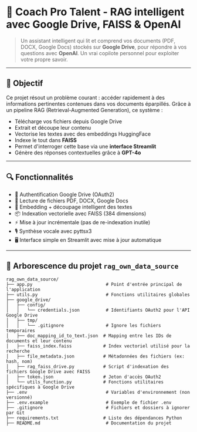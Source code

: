 # 🚀 Coach Pro Talent - RAG intelligent avec Google Drive, FAISS & OpenAI

> Un assistant intelligent qui lit et comprend vos documents (PDF, DOCX, Google Docs) stockés sur **Google Drive**, pour répondre à vos questions avec **OpenAI**. Un vrai copilote personnel pour exploiter votre propre savoir.

---

## 🧠 Objectif

Ce projet résout un problème courant : accéder rapidement à des informations pertinentes contenues dans vos documents éparpillés. Grâce à un pipeline RAG (Retrieval-Augmented Generation), ce système :

- Télécharge vos fichiers depuis Google Drive
- Extrait et découpe leur contenu
- Vectorise les textes avec des embeddings HuggingFace
- Indexe le tout dans **FAISS**
- Permet d'interroger cette base via une **interface Streamlit**
- Génère des réponses contextuelles grâce à **GPT-4o**

---

## 🔍 Fonctionnalités

- 🔐 Authentification Google Drive (OAuth2)
- 📁 Lecture de fichiers PDF, DOCX, Google Docs
- 🧠 Embedding + découpage intelligent des textes
- 📦 Indexation vectorielle avec FAISS (384 dimensions)
- ⚡ Mise à jour incrémentale (pas de re-indexation inutile)
- 🎙️ Synthèse vocale avec pyttsx3
- 🖥️ Interface simple en Streamlit avec mise à jour automatique

---
## 📁 Arborescence du projet `rag_own_data_source`

```
rag_own_data_source/
├── app.py                            # Point d'entrée principal de l'application
├── utils.py                          # Fonctions utilitaires globales
├── google_drive/
│   ├── config/
│   │   └── credentials.json          # Identifiants OAuth2 pour l'API Google Drive
│   ├── tmp/
│   │   └── .gitignore                # Ignore les fichiers temporaires
│   ├── doc_mapping_id_to_text.json  # Mapping entre les IDs de documents et leur contenu
│   ├── faiss_index.faiss            # Index vectoriel utilisé pour la recherche
│   ├── file_metadata.json           # Métadonnées des fichiers (ex: hash, nom)
│   ├── rag_faiss_drive.py           # Script d'indexation des fichiers Google Drive avec FAISS
│   ├── token.json                   # Jeton d'accès OAuth2
│   └── utils_function.py            # Fonctions utilitaires spécifiques à Google Drive
├── .env                              # Variables d'environnement (non versionné)
├── .env.example                      # Exemple de fichier .env
├── .gitignore                        # Fichiers et dossiers à ignorer par Git
├── requirements.txt                 # Liste des dépendances Python
├── README.md                         # Documentation du projet

```
